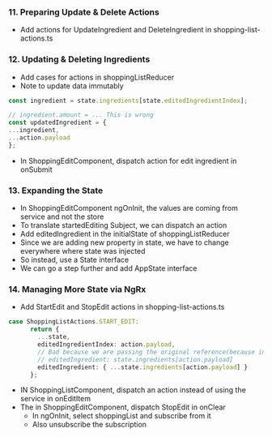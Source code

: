 ### 11. Preparing Update & Delete Actions

* Add actions for UpdateIngredient and DeleteIngredient in shopping-list-actions.ts

### 12. Updating & Deleting Ingredients

* Add cases for actions in shoppingListReducer
* Note to update data immutably
```ts
const ingredient = state.ingredients[state.editedIngredientIndex];

// ingredient.amount = ... This is wrong
const updatedIngredient = {
...ingredient,
...action.payload
};

```
* In ShoppingEditComponent, dispatch action for edit ingredient in onSubmit

### 13. Expanding the State

* In ShoppingEditComponent ngOnInit, the values are coming from service and not the store
* To translate startedEditing Subject, we can dispatch an action
* Add editedIngredient in the initialState of shoppingListReducer
* Since we are adding new property in state, we have to change everywhere where state was injected
* So instead, use a State interface
* We can go a step further and add AppState interface

### 14. Managing More State via NgRx

* Add StartEdit and StopEdit actions in shopping-list-actions.ts
```ts
case ShoppingListActions.START_EDIT:
      return {
        ...state,
        editedIngredientIndex: action.payload,
        // Bad because we are passing the original reference(because ingredient is an object) and if it is changed in the Component, it is directly changed in the store
        // editedIngredient: state.ingredients[action.payload]
        editedIngredient: { ...state.ingredients[action.payload] }
      };
```
* IN ShoppingListComponent, dispatch an action instead of using the service in onEditItem
* The in ShoppingEditComponent, dispatch  StopEdit in onClear
  * In ngOnInit, select shoppingList and subscribe from it
  * Also unsubscribe the subscription